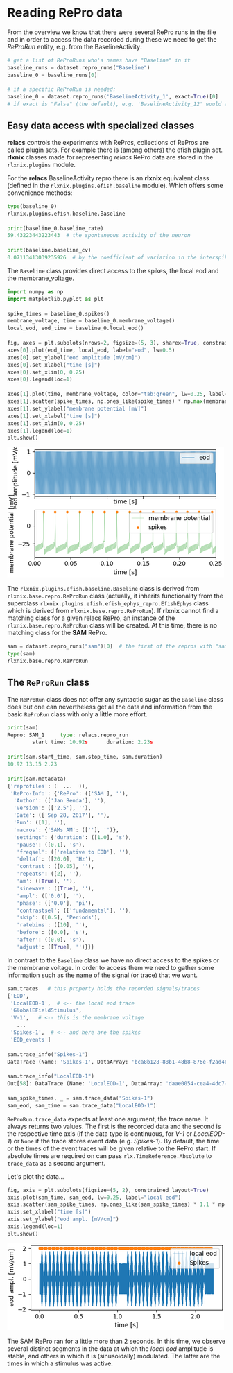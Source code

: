 # Reading RePro data

From the overview we know that there were several RePro runs in the file and in order to access the data recorded during these we need to get the *ReProRun* entity, e.g. from the BaselineActivity:

```python
# get a list of ReProRuns who's names have "Baseline" in it
baseline_runs = dataset.repro_runs("Baseline")
baseline_0 = baseline_runs[0]

# if a specific ReProRun is needed:
baseline_0 = dataset.repro_runs('BaselineActivity_1', exact=True)[0]
# if exact is "False" (the default), e.g. 'BaselineActivity_12' would also match
```

## Easy data access with specialized classes

**relacs** controls the experiments with RePros, collections of RePros are called plugin sets. For example there is (among others) the efish plugin set. **rlxnix** classes made for representing *relacs* RePro data are stored in the ``rlxnix.plugins`` module.

For the **relacs** BaselineActivity repro there is an **rlxnix** equivalent class (defined in the ``rlxnix.plugins.efish.baseline`` module). Which offers some convenience methods:

```python
type(baseline_0)
rlxnix.plugins.efish.baseline.Baseline

print(baseline_0.baseline_rate)
59.43223443223443  # the spontaneous activity of the neuron

print(baseline.baseline_cv)
0.07113413039235926  # by the coefficient of variation in the interspike interval
```

The ``Baseline`` class provides direct access to the spikes, the local eod and the membrane_voltage.

```python
import numpy as np
import matplotlib.pyplot as plt

spike_times = baseline_0.spikes()
membrane_voltage, time = baseline_0.membrane_voltage()
local_eod, eod_time = baseline_0.local_eod()

fig, axes = plt.subplots(nrows=2, figsize=(5, 3), sharex=True, constrained_layout=True)
axes[0].plot(eod_time, local_eod, label="eod", lw=0.5)
axes[0].set_ylabel("eod amplitude [mV/cm]")
axes[0].set_xlabel("time [s]")
axes[0].set_xlim(0, 0.25)
axes[0].legend(loc=1)

axes[1].plot(time, membrane_voltage, color="tab:green", lw=0.25, label="membrane potential")
axes[1].scatter(spike_times, np.ones_like(spike_times) * np.max(membrane_voltage), s=10, c="tab:orange", label="spikes")
axes[1].set_ylabel("membrane potential [mV]")
axes[1].set_xlabel("time [s]")
axes[1].set_xlim(0, 0.25)
axes[1].legend(loc=1)
plt.show()
```

![baseline activity](./images/baseline_activity.png)

The ``rlxnix.plugins.efish.baseline.Baseline`` class is derived from ``rlxnix.base.repro.ReProRun`` class (actually, it inherits functionality from the superclass ``rlxnix.plugins.efish.efish_ephys_repro.EfishEphys`` class which is derived from ``rlxnix.base.repro.ReProRun``). If **rlxnix** cannot find a matching class for a given relacs RePro, an instance of the ``rlxnix.base.repro.ReProRun`` class will be created.
At this time, there is no matching class for the **SAM** RePro.

```python
sam = dataset.repro_runs("sam")[0]  # the first of the repros with "sam" in their name
type(sam)
rlxnix.base.repro.ReProRun
```

## The ``ReProRun`` class

The ``ReProRun`` class does not offer any syntactic sugar as the ``Baseline`` class does but one can nevertheless get all the data and information from the basic ``ReProRun`` class with only a little more effort.

```python
print(sam)
Repro: SAM_1     type: relacs.repro_run
        start time: 10.92s      duration: 2.23s

print(sam.start_time, sam.stop_time, sam.duration)
10.92 13.15 2.23

print(sam.metadata)
{'reprofiles': (  ...  )),
 'RePro-Info': {'RePro': (['SAM'], ''),
  'Author': (['Jan Benda'], ''),
  'Version': (['2.5'], ''),
  'Date': (['Sep 28, 2017'], ''),
  'Run': ([1], ''),
  'macros': {'SAMs AM': ([''], '')},
  'settings': {'duration': ([1.0], 's'),
   'pause': ([0.1], 's'),
   'freqsel': (['relative to EOD'], ''),
   'deltaf': ([20.0], 'Hz'),
   'contrast': ([0.05], ''),
   'repeats': ([2], ''),
   'am': ([True], ''),
   'sinewave': ([True], ''),
   'ampl': (['0.0'], ''),
   'phase': (['0.0'], 'pi'),
   'contrastsel': (['fundamental'], ''),
   'skip': ([0.5], 'Periods'),
   'ratebins': ([10], ''),
   'before': ([0.0], 's'),
   'after': ([0.0], 's'),
   'adjust': ([True], '')}}}
```

In contrast to the ``Baseline`` class we have no direct access to the spikes or the membrane voltage. In order to access them we need to gather some information such as the name of the signal (or trace) that we want.

```python
sam.traces   # this property holds the recorded signals/traces
['EOD',
 'LocalEOD-1',  # <-- the local eod trace
 'GlobalEFieldStimulus',
 'V-1',   # <-- this is the membrane voltage
   ... 
 'Spikes-1',  # <-- and here are the spikes
 'EOD_events']

sam.trace_info("Spikes-1")
DataTrace (Name: 'Spikes-1', DataArray: 'bca8b128-88b1-48b8-876e-f2ad468bf30b', DataType: <DataType.Event: 1>)

sam.trace_info("LocalEOD-1")
Out[58]: DataTrace (Name: 'LocalEOD-1', DataArray: 'daae0054-cea4-4dc7-8d75-8c12e5f26c7c', DataType: <DataType.Continuous: 0>)

sam_spike_times, _ = sam.trace_data("Spikes-1")
sam_eod, sam_time = sam.trace_data("LocalEOD-1")
```

``ReProRun.trace_data`` expects at least one argument, the trace name. It always returns two values. The first is the recorded data and the second is the respective time axis (if the data type is continuous, for *V-1* or *LocalEOD-1*) or ``None`` if the trace stores event data (e.g. *Spikes-1*). By default, the time or the times of the event traces will be given relative to the RePro start. If absolute times are required on can pass ``rlx.TimeReference.Absolute`` to ``trace_data`` as a second argument.

Let's plot the data...

```python
fig, axis = plt.subplots(figsize=(5, 2), constrained_layout=True)
axis.plot(sam_time, sam_eod, lw=0.25, label="local eod")
axis.scatter(sam_spike_times, np.ones_like(sam_spike_times) * 1.1 * np.max(sam_eod), color="tab:orange", s=15, label="Spikes")
axis.set_xlabel("time [s]")
axis.set_ylabel("eod ampl. [mV/cm]")
axis.legend(loc=1)
plt.show()
```

![SAM RePro](./images/sam_activity.png)

The SAM RePro ran for a little more than 2 seconds. In this time, we observe several distinct segments in the data at which the *local eod* amplitude is stable, and others in which it is (sinusoidally) modulated. The latter are the times in which a stimulus was active.
